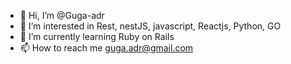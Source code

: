- 👋 Hi, I’m @Guga-adr
- 👀 I’m interested in Rest, nestJS, javascript, Reactjs, Python, GO
- 🌱 I’m currently learning Ruby on Rails
- 📫 How to reach me guga.adr@gmail.com

<!---
Guga-adr/Guga-adr is a ✨ special ✨ repository because its `README.md` (this file) appears on your GitHub profile.
You can click the Preview link to take a look at your changes.
--->
